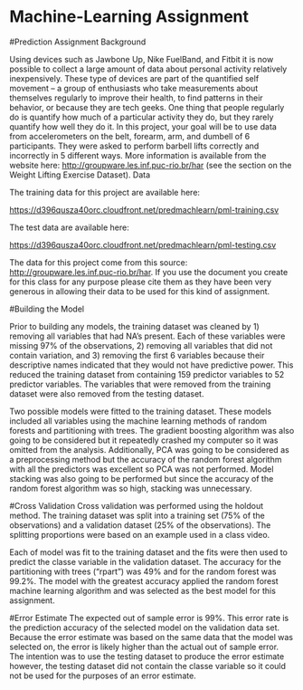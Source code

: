 # Machine-Learning Assignment

#Prediction Assignment Background

Using devices such as Jawbone Up, Nike FuelBand, and Fitbit it is now possible to collect a large amount of data about personal activity relatively inexpensively. These type of devices are part of the quantified self movement – a group of enthusiasts who take measurements about themselves regularly to improve their health, to find patterns in their behavior, or because they are tech geeks. One thing that people regularly do is quantify how much of a particular activity they do, but they rarely quantify how well they do it. In this project, your goal will be to use data from accelerometers on the belt, forearm, arm, and dumbell of 6 participants. They were asked to perform barbell lifts correctly and incorrectly in 5 different ways. More information is available from the website here: http://groupware.les.inf.puc-rio.br/har (see the section on the Weight Lifting Exercise Dataset).
Data

The training data for this project are available here:

https://d396qusza40orc.cloudfront.net/predmachlearn/pml-training.csv

The test data are available here:

https://d396qusza40orc.cloudfront.net/predmachlearn/pml-testing.csv

The data for this project come from this source: http://groupware.les.inf.puc-rio.br/har. If you use the document you create for this class for any purpose please cite them as they have been very generous in allowing their data to be used for this kind of assignment.

#Building the Model 

Prior to building any models, the training dataset was cleaned by 1) removing all variables that had NA’s present. Each of these variables were missing 97% of the observations, 2) removing all variables that did not contain variation, and 3) removing the first 6 variables because their descriptive names indicated that they would not have predictive power. This reduced the training dataset from containing 159 predictor variables to 52 predictor variables. The variables that were removed from the training dataset were also removed from the testing dataset.

Two possible models were fitted to the training dataset. These models included all variables using the machine learning methods of random forests and partitioning with trees. The gradient boosting algorithm was also going to be considered but it repeatedly crashed my computer so it was omitted from the analysis. Additionally, PCA was going to be considered as a preprocessing method but the accuracy of the random forest algorithm with all the predictors was excellent so PCA was not performed. Model stacking was also going to be performed but since the accuracy of the random forest algorithm was so high, stacking was unnecessary.

#Cross Validation
Cross validation was performed using the holdout method. The training dataset was split into a training set (75% of the observations) and a validation dataset (25% of the observations). The splitting proportions were based on an example used in a class video.

Each of model was fit to the training dataset and the fits were then used to predict the classe variable in the validation dataset. The accuracy for the partitioning with trees (“rpart”) was 49% and for the random forest was 99.2%. The model with the greatest accuracy applied the random forest machine learning algorithm and was selected as the best model for this assignment. 

#Error Estimate
The expected out of sample error is 99%. This error rate is the prediction accuracy of the selected model on the validation data set. Because the error estimate was based on the same data that the model was selected on, the error is likely higher than the actual out of sample error. The intention was to use the testing dataset to produce the error estimate however, the testing dataset did not contain the classe variable so it could not be used for the purposes of an error estimate.  
